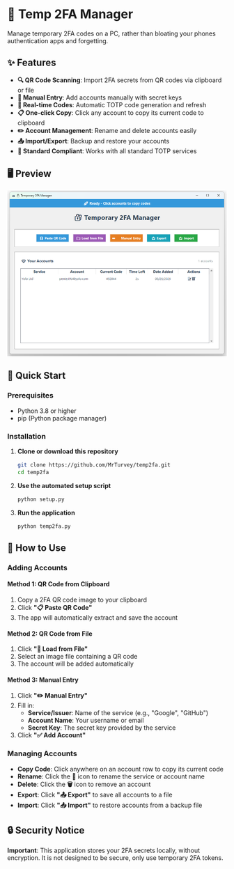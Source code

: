 # 🔐 Temp 2FA Manager

Manage temporary 2FA codes on a PC, rather than bloating your phones authentication apps and forgetting.

## ✨ Features

- **🔍 QR Code Scanning**: Import 2FA secrets from QR codes via clipboard or file
- **📝 Manual Entry**: Add accounts manually with secret keys
- **🔄 Real-time Codes**: Automatic TOTP code generation and refresh
- **📋 One-click Copy**: Click any account to copy its current code to clipboard
- **✏️ Account Management**: Rename and delete accounts easily
- **📤 Import/Export**: Backup and restore your accounts
- **📱 Standard Compliant**: Works with all standard TOTP services

## 🖥️ Preview

![alt text](example.png)

## 🚀 Quick Start

### Prerequisites

- Python 3.8 or higher
- pip (Python package manager)

### Installation

1. **Clone or download this repository**
   ```bash
   git clone https://github.com/MrTurvey/temp2fa.git
   cd temp2fa
   ```

2. **Use the automated setup script**
   
   ```bash
   python setup.py
   ```

4. **Run the application**
   ```bash
   python temp2fa.py
   ```

## 📖 How to Use

### Adding Accounts

#### Method 1: QR Code from Clipboard
1. Copy a 2FA QR code image to your clipboard
2. Click **"📋 Paste QR Code"**
3. The app will automatically extract and save the account

#### Method 2: QR Code from File
1. Click **"📁 Load from File"**
2. Select an image file containing a QR code
3. The account will be added automatically

#### Method 3: Manual Entry
1. Click **"✏️ Manual Entry"**
2. Fill in:
   - **Service/Issuer**: Name of the service (e.g., "Google", "GitHub")
   - **Account Name**: Your username or email
   - **Secret Key**: The secret key provided by the service
3. Click **"✅ Add Account"**

### Managing Accounts

- **Copy Code**: Click anywhere on an account row to copy its current code
- **Rename**: Click the **📝** icon to rename the service or account name
- **Delete**: Click the **🗑️** icon to remove an account
- **Export**: Click **"📤 Export"** to save all accounts to a file
- **Import**: Click **"📥 Import"** to restore accounts from a backup file

## 🔒 Security Notice

**Important**: This application stores your 2FA secrets locally, without encryption. It is not designed to be secure, only use temporary 2FA tokens.

